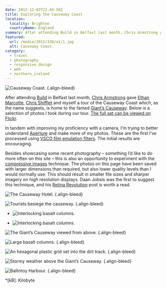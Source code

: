 ```yaml
---
date: 2012-12-03T22:44:50Z
title: Exploring the Causeway Coast
location:
  locality: Brighton
  countryName: England
summary: After attending Build in Belfast last month, Chris Armstrong gave Ethan Marcotte, Chris Shifflet and myself a tour of the Causeway Coast which, as the name suggests, is home to the famed Giant’s Causeway.
featured:
  url: /media/2012/338/a1/1.jpg
  alt: Causeway Coast.
category:
  - travel
  - photography
  - responsive_design
  - web
  - northern_ireland
---
```


![Causeway Coast.](/media/2012/338/a1/1.jpg)
{.align-bleed}

After attending [Build][1] in Belfast last month, [Chris Armstrong][2] gave [Ethan Marcotte][3], [Chris Shifflet][4] and myself a tour of the Causeway Coast which, as the name suggests, is home to the famed [Giant’s Causeway][5]. Below is a selection of photos I took during our tour. [The full set can be viewed on Flickr][6].

In tandem with improving my proficiency with a camera, I’m trying to better understand [Aperture][7] and make more of my photos. These are the first I’ve processed using [VSCO film emulation filters][8]. The initial results are encouraging.

Besides showcasing some recent photography – something I’d like to do more often on this site – this is also an opportunity to experiment with the [compressive images][9] technique. The photos on this page have been saved with larger dimensions than required, but also lower quality levels than I would normally use. This should result in smaller file sizes and sharper imagery on high resolution displays. Daan Jobsis was the first to suggest this technique, and his [Retina Revolution][10] post is worth a read.

![The Causeway Hotel.](/media/2012/338/a1/2.jpg "The Causeway Hotel: 66% quality, 44 kB.")
{.align-bleed}

![Tourists besiege the causeway.](/media/2012/338/a1/3.jpg "Tourists besiege the causeway: 57% quality, 108 kB.")
{.align-bleed}

- ![Interlocking basalt columns.](/media/2012/338/a1/4.jpg "Interlocking basalt columns: 55% quality, 63 kB.")

- ![Interlocking basalt columns.](/media/2012/338/a1/5.jpg "Interlocking basalt columns: 58% quality, 35 kB.")

![The Giant’s Causeway viewed from above.](/media/2012/338/a1/6.jpg "The Giant’s Causeway viewed from above: 55% quality, 151 kB.")
{.align-bleed}

![Large basalt columns.](/media/2012/338/a1/7.jpg "Large basalt columns: 55% quality, 167 kB.")
{.align-bleed}

![An hexagonal plastic grid set into the dirt track.](/media/2012/338/a1/8.jpg "Anything that can be hexagonal, will be hexagonal: 38% quality, 122 kB.")
{.align-bleed}

![Stormy weather above the Giant’s Causeway.](/media/2012/338/a1/9.jpg "A storm brewing: 60% quality, 100 kB.")
{.align-bleed}

![Ballintoy Harbour.](/media/2012/338/a1/10.jpg "Ballintoy Harbour: 57% quality, 91 kB.")
{.align-bleed}

[1]: http://2012.buildconf.com/
[2]: http://chris-armstrong.com/
[3]: https://ethanmarcotte.com/
[4]: http://shiflett.org/
[5]: https://en.wikipedia.org/wiki/Giants_Causeway
[6]: https://www.flickr.com/photos/paulrobertlloyd/sets/72157632145059113/
[7]: http://www.apple.com/aperture/
[8]: http://visualsupply.co/film/01/aperture3
[9]: http://www.filamentgroup.com/lab/rwd_img_compression/
[10]: http://blog.netvlies.nl/design-interactie/retina-revolution/

*[kB]: Kilobyte
